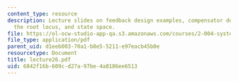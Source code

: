 ```yaml
---
content_type: resource
description: Lecture slides on feedback design examples, compensator design using
  the root locus, and state space.
file: https://ol-ocw-studio-app-qa.s3.amazonaws.com/courses/2-004-systems-modeling-and-control-ii-fall-2007/6842f16b609cd27a97be4a8186ee6513_lecture26.pdf
file_type: application/pdf
parent_uid: d1eeb003-70a1-b8e5-5211-e97eacb45b0e
resourcetype: Document
title: lecture26.pdf
uid: 6842f16b-609c-d27a-97be-4a8186ee6513
---
```

